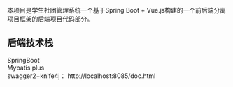 本项目是学生社团管理系统一个基于Spring Boot + Vue.js构建的一个前后端分离项目框架的后端项目代码部分。  
## 后端技术栈
SpringBoot   
Mybatis plus  
swagger2+knife4j： http://localhost:8085/doc.html


